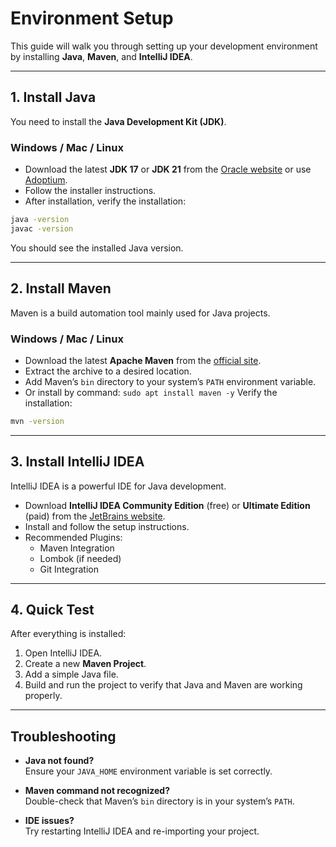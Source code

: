 # Environment Setup

This guide will walk you through setting up your development environment by installing **Java**, **Maven**, and **IntelliJ IDEA**.

---

## 1. Install Java

You need to install the **Java Development Kit (JDK)**.

### Windows / Mac / Linux

- Download the latest **JDK 17** or **JDK 21** from the [Oracle website](https://www.oracle.com/java/technologies/javase-downloads.html) or use [Adoptium](https://adoptium.net/).
- Follow the installer instructions.
- After installation, verify the installation:

```bash
java -version
javac -version
```

You should see the installed Java version.

---

## 2. Install Maven

Maven is a build automation tool mainly used for Java projects.

### Windows / Mac / Linux

- Download the latest **Apache Maven** from the [official site](https://maven.apache.org/download.cgi).
- Extract the archive to a desired location.
- Add Maven’s `bin` directory to your system’s `PATH` environment variable.
- Or install by command: `sudo apt install maven -y`
Verify the installation:

```bash
mvn -version
```

---

## 3. Install IntelliJ IDEA

IntelliJ IDEA is a powerful IDE for Java development.

- Download **IntelliJ IDEA Community Edition** (free) or **Ultimate Edition** (paid) from the [JetBrains website](https://www.jetbrains.com/idea/download/).
- Install and follow the setup instructions.
- Recommended Plugins:
  - Maven Integration
  - Lombok (if needed)
  - Git Integration

---

## 4. Quick Test

After everything is installed:

1. Open IntelliJ IDEA.
2. Create a new **Maven Project**.
3. Add a simple Java file.
4. Build and run the project to verify that Java and Maven are working properly.

---

## Troubleshooting

- **Java not found?**  
  Ensure your `JAVA_HOME` environment variable is set correctly.
  
- **Maven command not recognized?**  
  Double-check that Maven’s `bin` directory is in your system’s `PATH`.

- **IDE issues?**  
  Try restarting IntelliJ IDEA and re-importing your project.
